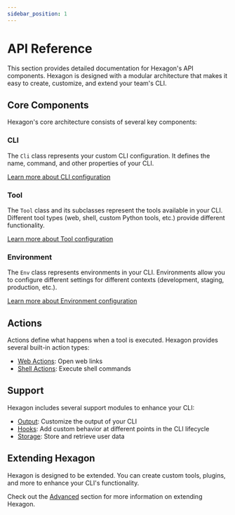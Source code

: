 ```yaml
---
sidebar_position: 1
---
```


# API Reference

This section provides detailed documentation for Hexagon's API components. Hexagon is designed with a modular architecture that makes it easy to create, customize, and extend your team's CLI.

## Core Components

Hexagon's core architecture consists of several key components:

### CLI

The `Cli` class represents your custom CLI configuration. It defines the name, command, and other properties of your CLI.

[Learn more about CLI configuration](api/cli)

### Tool

The `Tool` class and its subclasses represent the tools available in your CLI. Different tool types (web, shell, custom Python tools, etc.) provide different functionality.

[Learn more about Tool configuration](api/tool)

### Environment

The `Env` class represents environments in your CLI. Environments allow you to configure different settings for different contexts (development, staging, production, etc.).

[Learn more about Environment configuration](api/env)

## Actions

Actions define what happens when a tool is executed. Hexagon provides several built-in action types:

- [Web Actions](api/actions/web): Open web links
- [Shell Actions](api/actions/shell): Execute shell commands

## Support

Hexagon includes several support modules to enhance your CLI:

- [Output](api/support/output): Customize the output of your CLI
- [Hooks](api/support/hooks): Add custom behavior at different points in the CLI lifecycle
- [Storage](api/support/storage): Store and retrieve user data

## Extending Hexagon

Hexagon is designed to be extended. You can create custom tools, plugins, and more to enhance your CLI's functionality.

Check out the [Advanced](advanced/custom-tools) section for more information on extending Hexagon.
